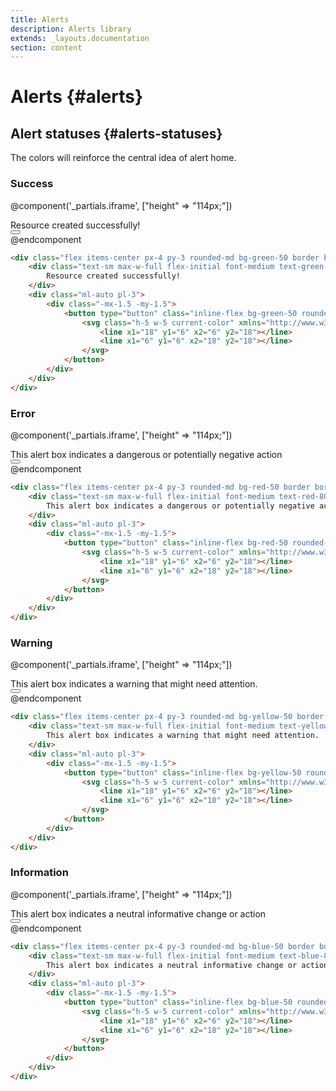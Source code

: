 ```yaml
---
title: Alerts
description: Alerts library
extends: _layouts.documentation
section: content
---
```


# Alerts {#alerts}

## Alert statuses {#alerts-statuses}

The colors will reinforce the central idea of ​​alert home.

<!--
<div class="w-auto max-w-sm m-auto">
<img src="/assets/images/spartan.png" alt="under construction" class="content-center w-auto h-auto">
<p class="text-center text-5xl font-medium">Under construction</p>
</div>
-->

### Success 

@component('_partials.iframe', ["height" => "114px;"])
<div class="px-4 py-8 bg-white">
    <div class="max-w-3xl mx-auto space-y-4 flex flex-col items-center justify-start sm:space-y-0 sm:flex-row sm:items-end sm:justify-around">
        <div class="flex items-center px-4 py-3 rounded-md bg-green-50 border border-green-400 w-full">
            <div class="text-sm max-w-full flex-initial font-medium text-green-800">
                Resource created successfully!
            </div>
            <div class="ml-auto pl-3">
                <div class="-mx-1.5 -my-1.5">
                    <button type="button" class="inline-flex bg-green-50 rounded-md p-1.5 text-green-500 hover:bg-green-100 focus:outline-none">
                        <svg class="h-5 w-5 current-color" xmlns="http://www.w3.org/2000/svg" viewBox="0 0 24 24" stroke="currentColor" stroke-width="2" stroke-linecap="round" stroke-linejoin="round" class="feather feather-x cursor-pointer hover:text-green-400 rounded-full w-5 h-5 ml-2">
                            <line x1="18" y1="6" x2="6" y2="18"></line>
                            <line x1="6" y1="6" x2="18" y2="18"></line>
                        </svg>
                    </button>
                </div>
            </div>
        </div>
    </div>
</div>
@endcomponent

```html
<div class="flex items-center px-4 py-3 rounded-md bg-green-50 border border-green-400 w-full">
    <div class="text-sm max-w-full flex-initial font-medium text-green-800">
        Resource created successfully!
    </div>
    <div class="ml-auto pl-3">
        <div class="-mx-1.5 -my-1.5">
            <button type="button" class="inline-flex bg-green-50 rounded-md p-1.5 text-green-500 hover:bg-green-100 focus:outline-none">
                <svg class="h-5 w-5 current-color" xmlns="http://www.w3.org/2000/svg" viewBox="0 0 24 24" stroke="currentColor" stroke-width="2" stroke-linecap="round" stroke-linejoin="round" class="feather feather-x cursor-pointer hover:text-green-400 rounded-full w-5 h-5 ml-2">
                    <line x1="18" y1="6" x2="6" y2="18"></line>
                    <line x1="6" y1="6" x2="18" y2="18"></line>
                </svg>
            </button>
        </div>
    </div>
</div>
```

### Error

@component('_partials.iframe', ["height" => "114px;"])
<div class="px-4 py-8 bg-white">
    <div class="max-w-3xl mx-auto space-y-4 flex flex-col items-center justify-start sm:space-y-0 sm:flex-row sm:items-end sm:justify-around">
        <div class="flex items-center px-4 py-3 rounded-md bg-red-50 border border-red-400 w-full">
            <div class="text-sm max-w-full flex-initial font-medium text-red-800">
                This alert box indicates a dangerous or potentially negative action
            </div>
            <div class="ml-auto pl-3">
                <div class="-mx-1.5 -my-1.5">
                    <button type="button" class="inline-flex bg-red-50 rounded-md p-1.5 text-red-500 hover:bg-red-100 focus:outline-none">
                        <svg class="h-5 w-5 current-color" xmlns="http://www.w3.org/2000/svg" viewBox="0 0 24 24" stroke="currentColor" stroke-width="2" stroke-linecap="round" stroke-linejoin="round" class="feather feather-x cursor-pointer hover:text-red-400 rounded-full w-5 h-5 ml-2">
                            <line x1="18" y1="6" x2="6" y2="18"></line>
                            <line x1="6" y1="6" x2="18" y2="18"></line>
                        </svg>
                    </button>
                </div>
            </div>
        </div>
    </div>
</div>
@endcomponent

```html
<div class="flex items-center px-4 py-3 rounded-md bg-red-50 border border-red-400 w-full">
    <div class="text-sm max-w-full flex-initial font-medium text-red-800">
        This alert box indicates a dangerous or potentially negative action
    </div>
    <div class="ml-auto pl-3">
        <div class="-mx-1.5 -my-1.5">
            <button type="button" class="inline-flex bg-red-50 rounded-md p-1.5 text-red-500 hover:bg-red-100 focus:outline-none">
                <svg class="h-5 w-5 current-color" xmlns="http://www.w3.org/2000/svg" viewBox="0 0 24 24" stroke="currentColor" stroke-width="2" stroke-linecap="round" stroke-linejoin="round" class="feather feather-x cursor-pointer hover:text-red-400 rounded-full w-5 h-5 ml-2">
                    <line x1="18" y1="6" x2="6" y2="18"></line>
                    <line x1="6" y1="6" x2="18" y2="18"></line>
                </svg>
            </button>
        </div>
    </div>
</div>
```

### Warning

@component('_partials.iframe', ["height" => "114px;"])
<div class="px-4 py-8 bg-white">
    <div class="max-w-3xl mx-auto space-y-4 flex flex-col items-center justify-start sm:space-y-0 sm:flex-row sm:items-end sm:justify-around">
        <div class="flex items-center px-4 py-3 rounded-md bg-yellow-50 border border-yellow-400 w-full">
            <div class="text-sm max-w-full flex-initial font-medium text-yellow-800">
                This alert box indicates a warning that might need attention.
            </div>
            <div class="ml-auto pl-3">
                <div class="-mx-1.5 -my-1.5">
                    <button type="button" class="inline-flex bg-yellow-50 rounded-md p-1.5 text-yellow-500 hover:bg-yellow-100 focus:outline-none">
                        <svg class="h-5 w-5 current-color" xmlns="http://www.w3.org/2000/svg" viewBox="0 0 24 24" stroke="currentColor" stroke-width="2" stroke-linecap="round" stroke-linejoin="round" class="feather feather-x cursor-pointer hover:text-yellow-400 rounded-full w-5 h-5 ml-2">
                            <line x1="18" y1="6" x2="6" y2="18"></line>
                            <line x1="6" y1="6" x2="18" y2="18"></line>
                        </svg>
                    </button>
                </div>
            </div>
        </div>
    </div>
</div>
@endcomponent

```html
<div class="flex items-center px-4 py-3 rounded-md bg-yellow-50 border border-yellow-400 w-full">
    <div class="text-sm max-w-full flex-initial font-medium text-yellow-800">
        This alert box indicates a warning that might need attention.
    </div>
    <div class="ml-auto pl-3">
        <div class="-mx-1.5 -my-1.5">
            <button type="button" class="inline-flex bg-yellow-50 rounded-md p-1.5 text-yellow-500 hover:bg-yellow-100 focus:outline-none">
                <svg class="h-5 w-5 current-color" xmlns="http://www.w3.org/2000/svg" viewBox="0 0 24 24" stroke="currentColor" stroke-width="2" stroke-linecap="round" stroke-linejoin="round" class="feather feather-x cursor-pointer hover:text-yellow-400 rounded-full w-5 h-5 ml-2">
                    <line x1="18" y1="6" x2="6" y2="18"></line>
                    <line x1="6" y1="6" x2="18" y2="18"></line>
                </svg>
            </button>
        </div>
    </div>
</div>
```

### Information

@component('_partials.iframe', ["height" => "114px;"])
<div class="px-4 py-8 bg-white">
    <div class="max-w-3xl mx-auto space-y-4 flex flex-col items-center justify-start sm:space-y-0 sm:flex-row sm:items-end sm:justify-around">
        <div class="flex items-center px-4 py-3 rounded-md bg-blue-50 border border-blue-400 w-full">
            <div class="text-sm max-w-full flex-initial font-medium text-blue-800">
                This alert box indicates a neutral informative change or action
            </div>
            <div class="ml-auto pl-3">
                <div class="-mx-1.5 -my-1.5">
                    <button type="button" class="inline-flex bg-blue-50 rounded-md p-1.5 text-blue-500 hover:bg-blue-100 focus:outline-none">
                        <svg class="h-5 w-5 current-color" xmlns="http://www.w3.org/2000/svg" viewBox="0 0 24 24" stroke="currentColor" stroke-width="2" stroke-linecap="round" stroke-linejoin="round" class="feather feather-x cursor-pointer hover:text-blue-400 rounded-full w-5 h-5 ml-2">
                            <line x1="18" y1="6" x2="6" y2="18"></line>
                            <line x1="6" y1="6" x2="18" y2="18"></line>
                        </svg>
                    </button>
                </div>
            </div>
        </div>
    </div>
</div>
@endcomponent

```html
<div class="flex items-center px-4 py-3 rounded-md bg-blue-50 border border-blue-400 w-full">
    <div class="text-sm max-w-full flex-initial font-medium text-blue-800">
        This alert box indicates a neutral informative change or action
    </div>
    <div class="ml-auto pl-3">
        <div class="-mx-1.5 -my-1.5">
            <button type="button" class="inline-flex bg-blue-50 rounded-md p-1.5 text-blue-500 hover:bg-blue-100 focus:outline-none">
                <svg class="h-5 w-5 current-color" xmlns="http://www.w3.org/2000/svg" viewBox="0 0 24 24" stroke="currentColor" stroke-width="2" stroke-linecap="round" stroke-linejoin="round" class="feather feather-x cursor-pointer hover:text-blue-400 rounded-full w-5 h-5 ml-2">
                    <line x1="18" y1="6" x2="6" y2="18"></line>
                    <line x1="6" y1="6" x2="18" y2="18"></line>
                </svg>
            </button>
        </div>
    </div>
</div>
```


<!--
# Alerts for notifications {#alerts-notifications}

## Alert statuses

The colors will reinforce the central idea of ​​alert home.
-->

<!-- This example requires Tailwind CSS v2.0+ -->
<!--<div class="bg-yellow-50 border-l-4 border-yellow-400 p-4">
  <div class="flex">
    <div class="flex-shrink-0">
      <svg class="h-5 w-5 text-yellow-400" xmlns="http://www.w3.org/2000/svg" viewBox="0 0 20 20" fill="currentColor" aria-hidden="true">
        <path fill-rule="evenodd" d="M8.257 3.099c.765-1.36 2.722-1.36 3.486 0l5.58 9.92c.75 1.334-.213 2.98-1.742 2.98H4.42c-1.53 0-2.493-1.646-1.743-2.98l5.58-9.92zM11 13a1 1 0 11-2 0 1 1 0 012 0zm-1-8a1 1 0 00-1 1v3a1 1 0 002 0V6a1 1 0 00-1-1z" clip-rule="evenodd" />
      </svg>
    </div>
    <div class="ml-3">
      <p class="text-sm text-yellow-700">
        You have no credits left.
        <a href="#" class="font-medium underline text-yellow-700 hover:text-yellow-600">
          Upgrade your account to add more credits.
        </a>
      </p>
    </div>
  </div>
</div>

-->